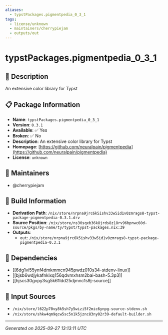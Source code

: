 ```yaml
---
aliases:
  - typstPackages.pigmentpedia_0_3_1
tags:
  - license/unknown
  - maintainers/cherrypiejam
  - outputs/out
---
```


# typstPackages.pigmentpedia_0_3_1

## 📝 Description

An extensive color library for Typst

## 📋 Package Information

- **Name**: `typstPackages.pigmentpedia_0_3_1`
- **Version**: `0.3.1`
- **Available**: ✅ Yes
- **Broken**: ✅ No
- **Description**: An extensive color library for Typst
- **Homepage**: [https://github.com/neuralpain/pigmentpedia](https://github.com/neuralpain/pigmentpedia)
- **License**: `unknown`
## 👥 Maintainers

- @cherrypiejam


## 🔧 Build Information

- **Derivation Path**: `/nix/store/nrpna9jrc6k5ishv33w5id1v0zmrags8-typst-package-pigmentpedia-0.3.1.drv`
- **Source Position**: `/nix/store/ns30sqxb36k8jrds8z18rv96bpnwc60d-source/pkgs/by-name/ty/typst/typst-packages.nix:39`
- **Outputs**:
  - `out`:  `/nix/store/nrpna9jrc6k5ishv33w5id1v0zmrags8-typst-package-pigmentpedia-0.3.1`

## 🔗 Dependencies

- [[6dg1vi55ynf4dmkmmcn945pwdz010s34-stdenv-linux]]
- [[bjsb6wdjykafnkixq156qdvmxhsm2bai-bash-5.3p3]]
- [[hjscs30gvpy3sg5k61ldd25djmnc1s9j-source]]

## 📁 Input Sources

- `/nix/store/l622p70vy8k5sh7y5wizi5f2mic6ynpg-source-stdenv.sh`
- `/nix/store/shkw4qm9qcw5sc5n1k5jznc83ny02r39-default-builder.sh`

---
*Generated on 2025-09-27 13:13:11 UTC*
